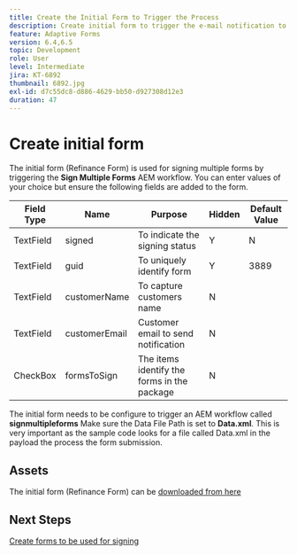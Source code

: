 ```yaml
---
title: Create the Initial Form to Trigger the Process
description: Create initial form to trigger the e-mail notification to start the process of signing.
feature: Adaptive Forms
version: 6.4,6.5
topic: Development
role: User
level: Intermediate
jira: KT-6892
thumbnail: 6892.jpg
exl-id: d7c55dc8-d886-4629-bb50-d927308d12e3
duration: 47
---
```

# Create initial form

The initial form (Refinance Form) is used for signing multiple forms by triggering the **Sign Multiple Forms** AEM workflow. You can enter values of your choice but ensure the following fields are added to the form.

| Field Type|Name | Purpose| Hidden| Default Value |
| ------------------------|---------------------------------------|--------------------|--------|----------------- |
| TextField| signed| To indicate the signing status |Y|N |
| TextField| guid| To uniquely identify form|Y| 3889 |
| TextField| customerName| To capture customers name|N|
| TextField| customerEmail| Customer email to send notification|N| 
| CheckBox| formsToSign| The items identify the forms in the package|N| 

The initial form needs to be configure to trigger an AEM workflow called **signmultipleforms**
Make sure the Data File Path is set to **Data.xml**. This is very important as the sample code looks for a file called Data.xml in the payload the process the form submission.

## Assets

The initial form (Refinance Form) can be [downloaded from here](assets/refinance-form.zip)

## Next Steps

[Create forms to be used for signing](./create-forms-for-signing.md)
